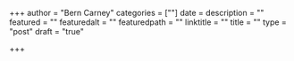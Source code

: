 +++
author = "Bern Carney"
categories = [""]
date =
description = ""
featured = ""
featuredalt = ""
featuredpath = ""
linktitle = ""
title = ""
type = "post"
draft = "true"

+++
